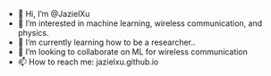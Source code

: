 - 👋 Hi, I’m @JazielXu
- 👀 I’m interested in machine learning, wireless communication, and physics.
- 🌱 I’m currently learning how to be a researcher..
- 💞️ I’m looking to collaborate on ML for wireless communication
- 📫 How to reach me: jazielxu.github.io

<!---
JazielXu/JazielXu is a ✨ special ✨ repository because its `README.md` (this file) appears on your GitHub profile.
You can click the Preview link to take a look at your changes.
--->
